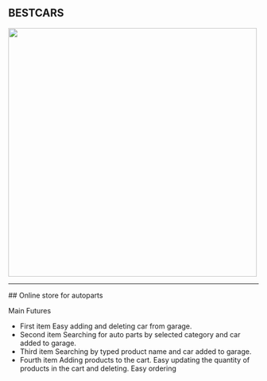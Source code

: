 ## BESTCARS



<img src="https://res.cloudinary.com/bestcar-bg/image/upload/v1637420109/Deniz%20Memduev/299-2996011_monitor-png-ipad-computer-monitors-software-jpg-computer_gwlh5v.png" width="500"  />
<hr/>
## Online store for autoparts

Main Futures


 - First item  Easy adding and deleting car from garage.
 - Second item  Searching for auto parts by selected category and car added to garage.
 - Third item  Searching by typed product name and  car added to garage.
 - Fourth item   Adding products to the cart.
   Easy updating the quantity of products in the cart and deleting.
   Easy ordering




